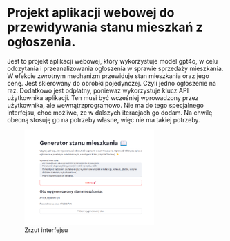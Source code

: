 # Projekt aplikacji webowej do przewidywania stanu mieszkań z ogłoszenia.

Jest to projekt aplikacji webowej, który wykorzystuje model gpt4o, w celu odczytania i przeanalizowania
ogłoszenia w sprawie sprzedaży mieszkania. W efekcie zwrotnym mechanizm przewiduje stan mieszkania oraz
jego cenę. Jest skierowany do obróbki pojedynczej. Czyli jedno ogłoszenie na raz. 
Dodatkowo jest odpłatny, ponieważ wykorzystuje klucz API użytkownika aplikacji. Ten musi być 
wcześniej wprowadzony przez użytkownika, ale wewnątrzprogramowo. Nie ma do tego specjalnego 
interfejsu, choć możliwe, że w dalszych iteracjach go dodam. Na chwilę obecną stosuję
go na potrzeby własne, więc nie ma takiej potrzeby.

<figure markdown="1">
  <img src="https://raw.githubusercontent.com/Tomalom76/portfolio/main/docs/Stan/images/stan1.png" alt="stan1" width="300">
  <figcaption>Zrzut interfejsu</figcaption>
</figure>
